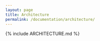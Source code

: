 ```yaml
---
layout: page
title: Architecture
permalink: /documentation/architecture/
---
```


{% include ARCHITECTURE.md %}